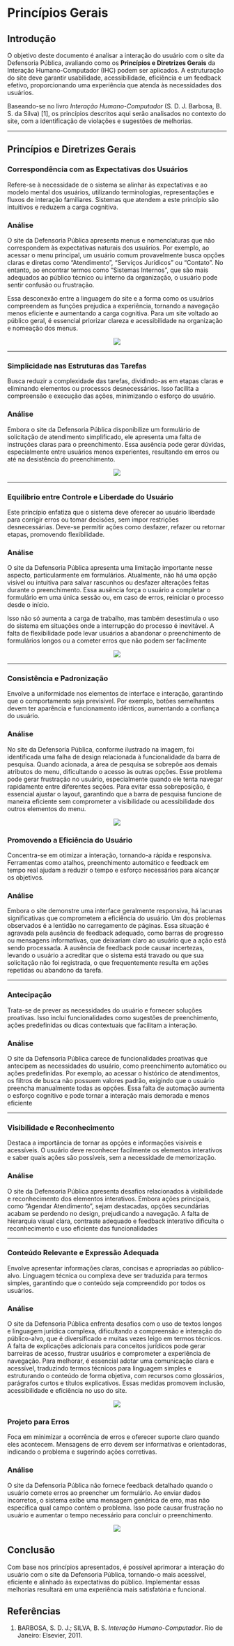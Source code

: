 
# **Princípios Gerais**

## **Introdução**  
O objetivo deste documento é analisar a interação do usuário com o site da Defensoria Pública, avaliando como os **Princípios e Diretrizes Gerais** da Interação Humano-Computador (IHC) podem ser aplicados. A estruturação do site deve garantir usabilidade, acessibilidade, eficiência e um feedback efetivo, proporcionando uma experiência que atenda às necessidades dos usuários.

Baseando-se no livro *Interação Humano-Computador* (S. D. J. Barbosa, B. S. da Silva) [1], os princípios descritos aqui serão analisados no contexto do site, com a identificação de violações e sugestões de melhorias.

---

## **Princípios e Diretrizes Gerais**

### **Correspondência com as Expectativas dos Usuários**  
Refere-se à necessidade de o sistema se alinhar às expectativas e ao modelo mental dos usuários, utilizando terminologias, representações e fluxos de interação familiares. Sistemas que atendem a este princípio são intuitivos e reduzem a carga cognitiva.

### **Análise**
O site da Defensoria Pública apresenta menus e nomenclaturas que não correspondem às expectativas naturais dos usuários. Por exemplo, ao acessar o menu principal, um usuário comum provavelmente busca opções claras e diretas como “Atendimento”, “Serviços Jurídicos” ou “Contato”. No entanto, ao encontrar termos como “Sistemas Internos”, que são mais adequados ao público técnico ou interno da organização, o usuário pode sentir confusão ou frustração.

Essa desconexão entre a linguagem do site e a forma como os usuários compreendem as funções prejudica a experiência, tornando a navegação menos eficiente e aumentando a carga cognitiva. Para um site voltado ao público geral, é essencial priorizar clareza e acessibilidade na organização e nomeação dos menus.
<center>
<img src="../assets/images/menu.png" > 

</center>

---

### **Simplicidade nas Estruturas das Tarefas**  
Busca reduzir a complexidade das tarefas, dividindo-as em etapas claras e eliminando elementos ou processos desnecessários. Isso facilita a compreensão e execução das ações, minimizando o esforço do usuário.

### **Análise**
Embora o site da Defensoria Pública disponibilize um formulário de solicitação de atendimento simplificado, ele apresenta uma falta de instruções claras para o preenchimento. Essa ausência pode gerar dúvidas, especialmente entre usuários menos experientes, resultando em erros ou até na desistência do preenchimento.
<center>
<img src="../assets/images/Formulario.png" > 

</center>

---

### **Equilíbrio entre Controle e Liberdade do Usuário** 
Este princípio enfatiza que o sistema deve oferecer ao usuário liberdade para corrigir erros ou tomar decisões, sem impor restrições desnecessárias. Deve-se permitir ações como desfazer, refazer ou retornar etapas, promovendo flexibilidade.

### **Análise**
O site da Defensoria Pública apresenta uma limitação importante nesse aspecto, particularmente em formulários. Atualmente, não há uma opção visível ou intuitiva para salvar rascunhos ou desfazer alterações feitas durante o preenchimento. Essa ausência força o usuário a completar o formulário em uma única sessão ou, em caso de erros, reiniciar o processo desde o início.

Isso não só aumenta a carga de trabalho, mas também desestimula o uso do sistema em situações onde a interrupção do processo é inevitável. A falta de flexibilidade pode levar usuários a abandonar o preenchimento de formulários longos ou a cometer erros que não podem ser facilmente
<center>
<img src="../assets/images/erro.png" > 

</center>

---

### **Consistência e Padronização**  
Envolve a uniformidade nos elementos de interface e interação, garantindo que o comportamento seja previsível. Por exemplo, botões semelhantes devem ter aparência e funcionamento idênticos, aumentando a confiança do usuário.

### **Análise**
No site da Defensoria Pública, conforme ilustrado na imagem, foi identificada uma falha de design relacionada à funcionalidade da barra de pesquisa. Quando acionada, a área de pesquisa se sobrepõe aos demais atributos do menu, dificultando o acesso às outras opções. Esse problema pode gerar frustração no usuário, especialmente quando ele tenta navegar rapidamente entre diferentes seções. Para evitar essa sobreposição, é essencial ajustar o layout, garantindo que a barra de pesquisa funcione de maneira eficiente sem comprometer a visibilidade ou acessibilidade dos outros elementos do menu.

<center>
<img src="../assets/images/padronização.png" > 

</center>

### **Promovendo a Eficiência do Usuário**  
Concentra-se em otimizar a interação, tornando-a rápida e responsiva. Ferramentas como atalhos, preenchimento automático e feedback em tempo real ajudam a reduzir o tempo e esforço necessários para alcançar os objetivos.

### **Análise**
Embora o site demonstre uma interface geralmente responsiva, há lacunas significativas que comprometem a eficiência do usuário. Um dos problemas observados é a lentidão no carregamento de páginas. Essa situação é agravada pela ausência de feedback adequado, como barras de progresso ou mensagens informativas, que deixariam claro ao usuário que a ação está sendo processada. A ausência de feedback pode causar incertezas, levando o usuário a acreditar que o sistema está travado ou que sua solicitação não foi registrada, o que frequentemente resulta em ações repetidas ou abandono da tarefa.


---

### **Antecipação**  
Trata-se de prever as necessidades do usuário e fornecer soluções proativas. Isso inclui funcionalidades como sugestões de preenchimento, ações predefinidas ou dicas contextuais que facilitam a interação.

### **Análise**
O site da Defensoria Pública carece de funcionalidades proativas que antecipem as necessidades do usuário, como preenchimento automático ou ações predefinidas. Por exemplo, ao acessar o histórico de atendimentos, os filtros de busca não possuem valores padrão, exigindo que o usuário preencha manualmente todas as opções. Essa falta de automação aumenta o esforço cognitivo e pode tornar a interação mais demorada e menos eficiente


---

### **Visibilidade e Reconhecimento**  
Destaca a importância de tornar as opções e informações visíveis e acessíveis. O usuário deve reconhecer facilmente os elementos interativos e saber quais ações são possíveis, sem a necessidade de memorização.

### **Análise**
O site da Defensoria Pública apresenta desafios relacionados à visibilidade e reconhecimento dos elementos interativos. Embora ações principais, como “Agendar Atendimento”, sejam destacadas, opções secundárias acabam se perdendo no design, prejudicando a navegação. A falta de hierarquia visual clara, contraste adequado e feedback interativo dificulta o reconhecimento e uso eficiente das funcionalidades

---

### **Conteúdo Relevante e Expressão Adequada**  
Envolve apresentar informações claras, concisas e apropriadas ao público-alvo. Linguagem técnica ou complexa deve ser traduzida para termos simples, garantindo que o conteúdo seja compreendido por todos os usuários.

### **Análise**

O site da Defensoria Pública enfrenta desafios com o uso de textos longos e linguagem jurídica complexa, dificultando a compreensão e interação do público-alvo, que é diversificado e muitas vezes leigo em termos técnicos. A falta de explicações adicionais para conceitos jurídicos pode gerar barreiras de acesso, frustrar usuários e comprometer a experiência de navegação. Para melhorar, é essencial adotar uma comunicação clara e acessível, traduzindo termos técnicos para linguagem simples e estruturando o conteúdo de forma objetiva, com recursos como glossários, parágrafos curtos e títulos explicativos. Essas medidas promovem inclusão, acessibilidade e eficiência no uso do site.

<center>
<img src="../assets/images/texto.png" > 

</center>

### **Projeto para Erros**  
Foca em minimizar a ocorrência de erros e oferecer suporte claro quando eles acontecem. Mensagens de erro devem ser informativas e orientadoras, indicando o problema e sugerindo ações corretivas.

### **Análise**
O site da Defensoria Pública não fornece feedback detalhado quando o usuário comete erros ao preencher um formulário. Ao enviar dados incorretos, o sistema exibe uma mensagem genérica de erro, mas não especifica qual campo contém o problema. Isso pode causar frustração no usuário e aumentar o tempo necessário para concluir o preenchimento.

<center>
<img src="../assets/images/Formulario.png" > 

</center>


## **Conclusão**  
Com base nos princípios apresentados, é possível aprimorar a interação do usuário com o site da Defensoria Pública, tornando-o mais acessível, eficiente e alinhado às expectativas do público. Implementar essas melhorias resultará em uma experiência mais satisfatória e funcional.


## Referências  

1. BARBOSA, S. D. J.; SILVA, B. S. *Interação Humano-Computador*. Rio de Janeiro: Elsevier, 2011.  
